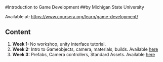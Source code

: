 #Introduction to Game Development
##by Michigan State University

Available at: https://www.coursera.org/learn/game-development/

## Content
1. **Week 1:** No workshop, unity interface tutorial.
2. **Week 2:** Intro to Gameobjects, camera, materials, builds. Available [here](https://github.com/Coregraph/Coursera-Introduction-to-Game-Development/tree/master/1-SolarSystemProject)
3. **Week 3:** Prefabs, Camera controllers, Standard Assets. Available [here](https://github.com/Coregraph/Coursera-Introduction-to-Game-Development/tree/master/2-RollerMadness)
